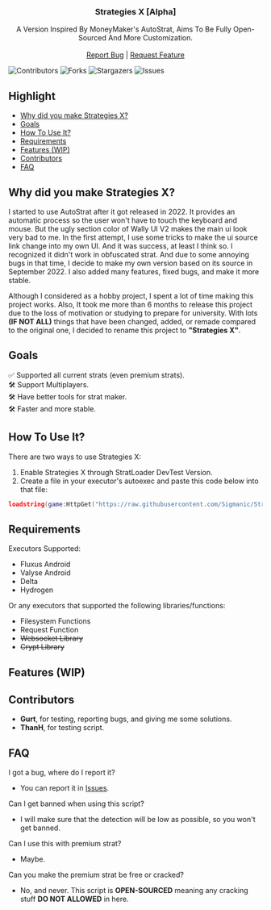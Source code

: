 <br/>
<p align="center">
  <h3 align="center">Strategies X [Alpha]</h3>

  <p align="center">
    A Version Inspired By MoneyMaker's AutoStrat, Aims To Be Fully Open-Sourced And More Customization.
    <br/>
    <br/>
    <a href="https://github.com/Sigmanic/Strategies-X/issues">Report Bug</a>
    |
    <a href="https://github.com/Sigmanic/Strategies-X/issues">Request Feature</a>
  </p>
</p>

![Contributors](https://img.shields.io/github/contributors/Sigmanic/Strategies-X?color=dark-green) ![Forks](https://img.shields.io/github/forks/Sigmanic/Strategies-X?style=social) ![Stargazers](https://img.shields.io/github/stars/Sigmanic/Strategies-X?style=social) ![Issues](https://img.shields.io/github/issues/Sigmanic/Strategies-X) 

## Highlight

* [Why did you make Strategies X?](#why-did-you-make-strategies-x)
* [Goals](#goals)
* [How To Use It?](#how-to-use-it)
* [Requirements](#requirements)
* [Features (WIP)](#features-wip)
* [Contributors](#contributors)
* [FAQ](#faq)

## Why did you make Strategies X?

I started to use AutoStrat after it got released in 2022. It provides an automatic process so the user won't have to touch the keyboard and mouse. But the ugly section color of Wally UI V2 makes the main ui look very bad to me. In the first attempt, I use some tricks to make the ui source link change into my own UI. And it was success, at least I think so. I recognized it didn't work in obfuscated strat. And due to some annoying bugs in that time, I decide to make my own version based on its source in September 2022. I also added many features, fixed bugs, and make it more stable.

Although I considered as a hobby project, I spent a lot of time making this project works. Also, It took me more than 6 months to release this project due to the loss of motivation or studying to prepare for university. With lots **(IF NOT ALL)** things that have been changed, added, or remade compared to the original one, I decided to rename this project to **"Strategies X"**.

## Goals
:white_check_mark: Supported all current strats (even premium strats).  
:hammer_and_wrench: Support Multiplayers.  
:hammer_and_wrench: Have better tools for strat maker.  
:hammer_and_wrench: Faster and more stable.  

## How To Use It?
There are two ways to use Strategies X:
1. Enable Strategies X through StratLoader DevTest Version.
2. Create a file in your executor's autoexec and paste this code below into that file:
```lua
loadstring(game:HttpGet("https://raw.githubusercontent.com/Sigmanic/Strategies-X/main/Loader.lua", true))()
```

## Requirements
Executors Supported:
* Fluxus Android
* Valyse Android
* Delta
* Hydrogen

Or any executors that supported the following libraries/functions:
* Filesystem Functions
* Request Function
* ~~Websocket Library~~
* ~~Crypt Library~~

## Features (WIP)

## Contributors
* **Gurt**, for testing, reporting bugs, and giving me some solutions.
* **ThanH**, for testing script.

## FAQ
I got a bug, where do I report it?
* You can report it in [Issues](https://github.com/Sigmanic/Strategies-X/issues).

Can I get banned when using this script?
* I will make sure that the detection will be low as possible, so you won't get banned.

Can I use this with premium strat?
* Maybe.

Can you make the premium strat be free or cracked?
* No, and never. This script is **OPEN-SOURCED** meaning any cracking stuff **DO NOT ALLOWED** in here.
